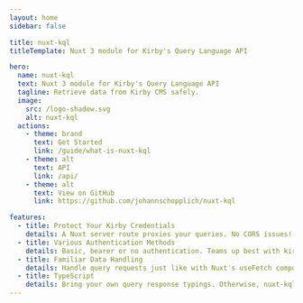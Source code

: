 ```yaml
---
layout: home
sidebar: false

title: nuxt-kql
titleTemplate: Nuxt 3 module for Kirby's Query Language API

hero:
  name: nuxt-kql
  text: Nuxt 3 module for Kirby's Query Language API
  tagline: Retrieve data from Kirby CMS safely.
  image:
    src: /logo-shadow.svg
    alt: nuxt-kql
  actions:
    - theme: brand
      text: Get Started
      link: /guide/what-is-nuxt-kql
    - theme: alt
      text: API
      link: /api/
    - theme: alt
      text: View on GitHub
      link: https://github.com/johannschopplich/nuxt-kql

features:
  - title: Protect Your Kirby Credentials
    details: A Nuxt server route proxies your queries. No CORS issues!
  - title: Various Authentication Methods
    details: Basic, bearer or no authentication. Teams up best with kirby-headless-starter!
  - title: Familiar Data Handling
    details: Handle query requests just like with Nuxt's useFetch composable. Caching included.
  - title: TypeScript
    details: Bring your own query response typings. Otherwise, nuxt-kql will provide defaults for you.
---
```

